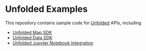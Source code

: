 # Unfolded Examples

This repository contains sample code for [Unfolded](https://unfolded.ai) APIs, including

- [Unfolded Map SDK](https://docs.unfolded.ai/map-sdk)
- [Unfolded Data SDK](https://docs.unfolded.ai/data-sdk)
- [Unfolded Jupyter Notebook Integration](https://docs.unfolded.ai/jupyter)
